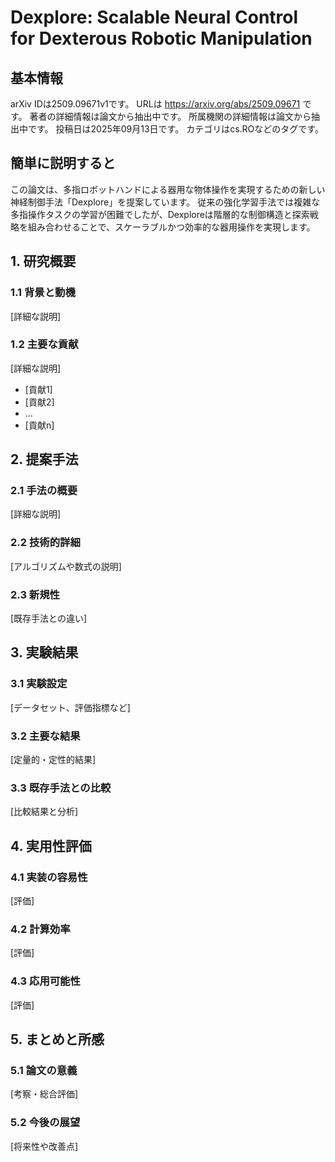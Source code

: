 # Dexplore: Scalable Neural Control for Dexterous Robotic Manipulation

## 基本情報
arXiv IDは2509.09671v1です。
URLは https://arxiv.org/abs/2509.09671 です。
著者の詳細情報は論文から抽出中です。
所属機関の詳細情報は論文から抽出中です。
投稿日は2025年09月13日です。
カテゴリはcs.ROなどのタグです。

## 簡単に説明すると
この論文は、多指ロボットハンドによる器用な物体操作を実現するための新しい神経制御手法「Dexplore」を提案しています。
従来の強化学習手法では複雑な多指操作タスクの学習が困難でしたが、Dexploreは階層的な制御構造と探索戦略を組み合わせることで、スケーラブルかつ効率的な器用操作を実現します。

## 1. 研究概要
### 1.1 背景と動機
[詳細な説明]

### 1.2 主要な貢献
[詳細な説明]
- [貢献1]
- [貢献2]
- ...
- [貢献n]

## 2. 提案手法
### 2.1 手法の概要
[詳細な説明]

### 2.2 技術的詳細
[アルゴリズムや数式の説明]

### 2.3 新規性
[既存手法との違い]

## 3. 実験結果
### 3.1 実験設定
[データセット、評価指標など]

### 3.2 主要な結果
[定量的・定性的結果]

### 3.3 既存手法との比較
[比較結果と分析]

## 4. 実用性評価
### 4.1 実装の容易性
[評価]

### 4.2 計算効率
[評価]

### 4.3 応用可能性
[評価]

## 5. まとめと所感
### 5.1 論文の意義
[考察・総合評価]

### 5.2 今後の展望
[将来性や改善点]
